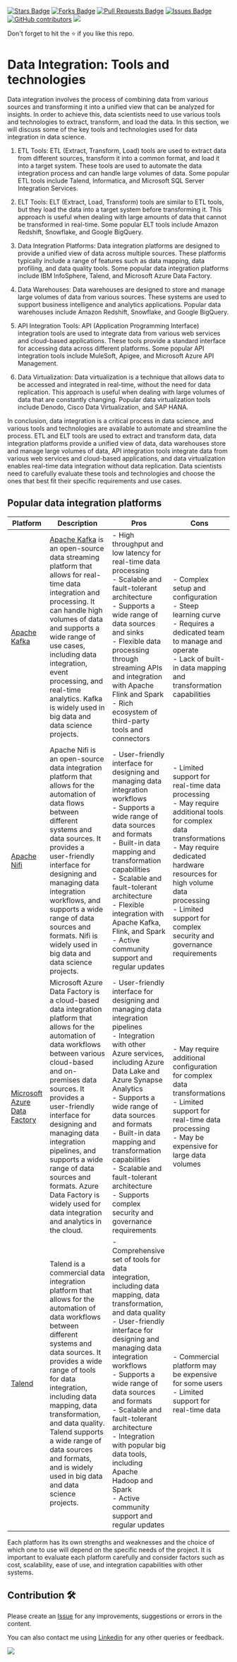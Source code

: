 <a href="https://github.com/drshahizan/special-topic-data-engineering/stargazers"><img src="https://img.shields.io/github/stars/drshahizan/special-topic-data-engineering" alt="Stars Badge"/></a>
<a href="https://github.com/drshahizan/special-topic-data-engineering/network/members"><img src="https://img.shields.io/github/forks/drshahizan/special-topic-data-engineering" alt="Forks Badge"/></a>
<a href="https://github.com/drshahizan/special-topic-data-engineering/pulls"><img src="https://img.shields.io/github/issues-pr/drshahizan/special-topic-data-engineering" alt="Pull Requests Badge"/></a>
<a href="https://github.com/drshahizan/special-topic-data-engineering/issues"><img src="https://img.shields.io/github/issues/drshahizan/special-topic-data-engineering" alt="Issues Badge"/></a>
<a href="https://github.com/drshahizan/special-topic-data-engineering/graphs/contributors"><img alt="GitHub contributors" src="https://img.shields.io/github/contributors/drshahizan/special-topic-data-engineering?color=2b9348"></a>
![](https://visitor-badge.glitch.me/badge?page_id=drshahizan/special-topic-data-engineering)

Don't forget to hit the :star: if you like this repo.

# Data Integration: Tools and technologies

Data integration involves the process of combining data from various sources and transforming it into a unified view that can be analyzed for insights. In order to achieve this, data scientists need to use various tools and technologies to extract, transform, and load the data. In this section, we will discuss some of the key tools and technologies used for data integration in data science.

1. ETL Tools: ETL (Extract, Transform, Load) tools are used to extract data from different sources, transform it into a common format, and load it into a target system. These tools are used to automate the data integration process and can handle large volumes of data. Some popular ETL tools include Talend, Informatica, and Microsoft SQL Server Integration Services.

2. ELT Tools: ELT (Extract, Load, Transform) tools are similar to ETL tools, but they load the data into a target system before transforming it. This approach is useful when dealing with large amounts of data that cannot be transformed in real-time. Some popular ELT tools include Amazon Redshift, Snowflake, and Google BigQuery.

3. Data Integration Platforms: Data integration platforms are designed to provide a unified view of data across multiple sources. These platforms typically include a range of features such as data mapping, data profiling, and data quality tools. Some popular data integration platforms include IBM InfoSphere, Talend, and Microsoft Azure Data Factory.

4. Data Warehouses: Data warehouses are designed to store and manage large volumes of data from various sources. These systems are used to support business intelligence and analytics applications. Popular data warehouses include Amazon Redshift, Snowflake, and Google BigQuery.

5. API Integration Tools: API (Application Programming Interface) integration tools are used to integrate data from various web services and cloud-based applications. These tools provide a standard interface for accessing data across different platforms. Some popular API integration tools include MuleSoft, Apigee, and Microsoft Azure API Management.

6. Data Virtualization: Data virtualization is a technique that allows data to be accessed and integrated in real-time, without the need for data replication. This approach is useful when dealing with large volumes of data that are constantly changing. Popular data virtualization tools include Denodo, Cisco Data Virtualization, and SAP HANA.

In conclusion, data integration is a critical process in data science, and various tools and technologies are available to automate and streamline the process. ETL and ELT tools are used to extract and transform data, data integration platforms provide a unified view of data, data warehouses store and manage large volumes of data, API integration tools integrate data from various web services and cloud-based applications, and data virtualization enables real-time data integration without data replication. Data scientists need to carefully evaluate these tools and technologies and choose the ones that best fit their specific requirements and use cases.

## Popular data integration platforms

| Platform | Description | Pros | Cons |
| ---| ------| ------------------|   ---------------------------|
| [Apache Kafka](02-01-kafka.md)| [Apache Kafka](https://kafka.apache.org/) is an open-source data streaming platform that allows for real-time data integration and processing. It can handle high volumes of data and supports a wide range of use cases, including data integration, event processing, and real-time analytics. Kafka is widely used in big data and data science projects.     | - High throughput and low latency for real-time data processing<br>- Scalable and fault-tolerant architecture<br>- Supports a wide range of data sources and sinks<br>- Flexible data processing through streaming APIs and integration with Apache Flink and Spark<br>- Rich ecosystem of third-party tools and connectors | - Complex setup and configuration<br>- Steep learning curve<br>- Requires a dedicated team to manage and operate<br>- Lack of built-in data mapping and transformation capabilities  |
| [Apache Nifi](https://nifi.apache.org/)| Apache Nifi is an open-source data integration platform that allows for the automation of data flows between different systems and data sources. It provides a user-friendly interface for designing and managing data integration workflows, and supports a wide range of data sources and formats. Nifi is widely used in big data and data science projects. | - User-friendly interface for designing and managing data integration workflows<br>- Supports a wide range of data sources and formats<br>- Built-in data mapping and transformation capabilities<br>- Scalable and fault-tolerant architecture<br>- Flexible integration with Apache Kafka, Flink, and Spark<br>- Active community support and regular updates | - Limited support for real-time data processing<br>- May require additional tools for complex data transformations<br>- May require dedicated hardware resources for high volume data processing<br>- Limited support for complex security and governance requirements  |
| [Microsoft Azure Data Factory](https://azure.microsoft.com/en-us/services/data-factory/) | Microsoft Azure Data Factory is a cloud-based data integration platform that allows for the automation of data workflows between various cloud-based and on-premises data sources. It provides a user-friendly interface for designing and managing data integration pipelines, and supports a wide range of data sources and formats. Azure Data Factory is widely used for data integration and analytics in the cloud.| - User-friendly interface for designing and managing data integration pipelines<br>- Integration with other Azure services, including Azure Data Lake and Azure Synapse Analytics<br>- Supports a wide range of data sources and formats<br>- Built-in data mapping and transformation capabilities<br>- Scalable and fault-tolerant architecture<br>- Supports complex security and governance requirements  | - May require additional configuration for complex data transformations<br>- Limited support for real-time data processing<br>- May be expensive for large data volumes      |
| [Talend](https://www.talend.com/)| Talend is a commercial data integration platform that allows for the automation of data workflows between different systems and data sources. It provides a wide range of tools for data integration, including data mapping, data transformation, and data quality. Talend supports a wide range of data sources and formats, and is widely used in big data and data science projects.  | - Comprehensive set of tools for data integration, including data mapping, data transformation, and data quality<br>- User-friendly interface for designing and managing data integration workflows<br>- Supports a wide range of data sources and formats<br>- Scalable and fault-tolerant architecture<br>- Integration with popular big data tools, including Apache Hadoop and Spark<br>- Active community support and regular updates | - Commercial platform may be expensive for some users<br>- Limited support for real-time data|

Each platform has its own strengths and weaknesses and the choice of which one to use will depend on the specific needs of the project. It is important to evaluate each platform carefully and consider factors such as cost, scalability, ease of use, and integration capabilities with other systems.






## Contribution 🛠️
Please create an [Issue](https://github.com/drshahizan/special-topic-data-engineering/issues) for any improvements, suggestions or errors in the content.

You can also contact me using [Linkedin](https://www.linkedin.com/in/drshahizan/) for any other queries or feedback.

![](https://visitor-badge.glitch.me/badge?page_id=drshahizan)

